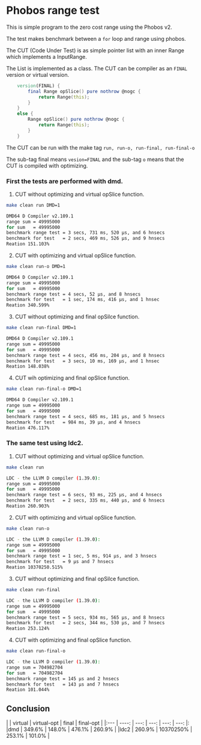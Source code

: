 # Phobos range test

This is simple program to the zero cost range using the Phobos v2.

The test makes benchmark between a `for` loop and range using phobos.

The CUT (Code Under Test) is as simple pointer list with an inner Range which implements a InputRange.

The List is implemented as a class. The CUT can be compiler as an `FINAL` version or virtual version.

```d
    version(FINAL) {
        final Range opSlice() pure nothrow @nogc {
            return Range(this);
        }
    }
    else {
        Range opSlice() pure nothrow @nogc {
            return Range(this);
        }
    }
```

The CUT can be run with the make tag `run, run-o, run-final, run-final-o`

The sub-tag final means `vesion=FINAL` and the sub-tag `o` means that the CUT is compiled with optimizing.

### First the tests are performed with dmd.

1. CUT without optimizing and virtual opSlice function.
```sh
make clean run DMD=1

DMD64 D Compiler v2.109.1
range sum = 49995000
for sum   = 49995000
benchmark range test = 3 secs, 731 ms, 520 μs, and 6 hnsecs
benchmark for test   = 2 secs, 469 ms, 526 μs, and 9 hnsecs
Reation 151.103%
```

2. CUT with optimizing and virtual opSlice function.
```sh
make clean run-o DMD=1

DMD64 D Compiler v2.109.1
range sum = 49995000
for sum   = 49995000
benchmark range test = 4 secs, 52 μs, and 8 hnsecs
benchmark for test   = 1 sec, 174 ms, 416 μs, and 1 hnsec
Reation 340.599%

```

3. CUT without optimizing and final opSilce function.
```sh
make clean run-final DMD=1

DMD64 D Compiler v2.109.1
range sum = 49995000
for sum   = 49995000
benchmark range test = 4 secs, 456 ms, 204 μs, and 8 hnsecs
benchmark for test   = 3 secs, 10 ms, 169 μs, and 1 hnsec
Reation 148.038%
```

4. CUT wih optimizing and final opSlice function.

```sh
make clean run-final-o DMD=1

DMD64 D Compiler v2.109.1
range sum = 49995000
for sum   = 49995000
benchmark range test = 4 secs, 685 ms, 181 μs, and 5 hnsecs
benchmark for test   = 984 ms, 39 μs, and 4 hnsecs
Reation 476.117%
```

### The same test using ldc2.

1. CUT without optimizing and virtual opSlice function.
```sh
make clean run

LDC - the LLVM D compiler (1.39.0):
range sum = 49995000
for sum   = 49995000
benchmark range test = 6 secs, 93 ms, 225 μs, and 4 hnsecs
benchmark for test   = 2 secs, 335 ms, 440 μs, and 6 hnsecs
Reation 260.903%
```

2. CUT with optimizing and virtual opSlice function.
```sh
make clean run-o

LDC - the LLVM D compiler (1.39.0):
range sum = 49995000
for sum   = 49995000
benchmark range test = 1 sec, 5 ms, 914 μs, and 3 hnsecs
benchmark for test   = 9 μs and 7 hnsecs
Reation 10370250.515%
```

3. CUT without optimizing and final opSilce function.

```sh
make clean run-final

LDC - the LLVM D compiler (1.39.0):
range sum = 49995000
for sum   = 49995000
benchmark range test = 5 secs, 934 ms, 565 μs, and 8 hnsecs
benchmark for test   = 2 secs, 344 ms, 530 μs, and 7 hnsecs
Reation 253.124%
```

4. CUT with optimizing and final opSlice function.

```sh
make clean run-final-o

LDC - the LLVM D compiler (1.39.0):
range sum = 704982704
for sum   = 704982704
benchmark range test = 145 μs and 2 hnsecs
benchmark for test   = 143 μs and 7 hnsecs
Reation 101.044%

```

## Conclusion
|     | virtual | virtual-opt | final | final-opt |
|:--- | ----: | ---: | ---: | ---: | ---: |:
|dmd  | 349.6%  | 148.0%      | 476.1% | 260.9%   | 
|ldc2 | 260.9%  | 10370250%   | 253.1% | 101.0%   |   



